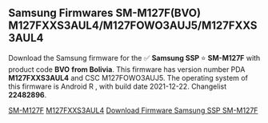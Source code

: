 <h2>Samsung Firmwares SM-M127F(BVO) M127FXXS3AUL4/M127FOWO3AUJ5/M127FXXS3AUL4</h2>
Download the Samsung firmware for the ✅ <strong>Samsung SSP </strong> ⭐ <strong>SM-M127F</strong> with product code <strong>BVO</strong> <strong> from Bolivia</strong>. This firmware has version number PDA <strong>M127FXXS3AUL4</strong> and CSC M127FOWO3AUJ5. The operating system of this firmware is Android R , with build date 2021-12-22. Changelist <strong>22482896</strong>.

[SM-M127F](https://samfirm.shop/samsung/model/SM-M127F)
[M127FXXS3AUL4](https://samfirm.shop/samsung/pda/M127FXXS3AUL4)
[Download Firmware Samsung SSP SM-M127F](https://samfirm.shop/samsung/firmware/483924)
